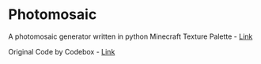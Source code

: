 # Photomosaic

A photomosaic generator written in python
Minecraft Texture Palette - [Link](https://mega.nz/folder/PKpCiJ6L#NK5uM4ZIgF5DYq92nsxYEA)

Original Code by Codebox - [Link](https://github.com/codebox/mosaic)
